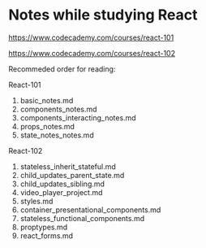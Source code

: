 # Notes while studying React
https://www.codecademy.com/courses/react-101

https://www.codecademy.com/courses/react-102

Recommeded order for reading:

React-101
1. basic_notes.md
1. components_notes.md
1. components_interacting_notes.md
1. props_notes.md
1. state_notes_notes.md

React-102
1. stateless_inherit_stateful.md
1. child_updates_parent_state.md
1. child_updates_sibling.md
1. video_player_project.md
1. styles.md
1. container_presentational_components.md
1. stateless_functional_components.md
1. proptypes.md
1. react_forms.md

